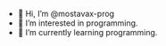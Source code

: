 - 👋 Hi, I’m @mostavax-prog
- 👀 I’m interested in programming.
- 🌱 I’m currently learning programming.
